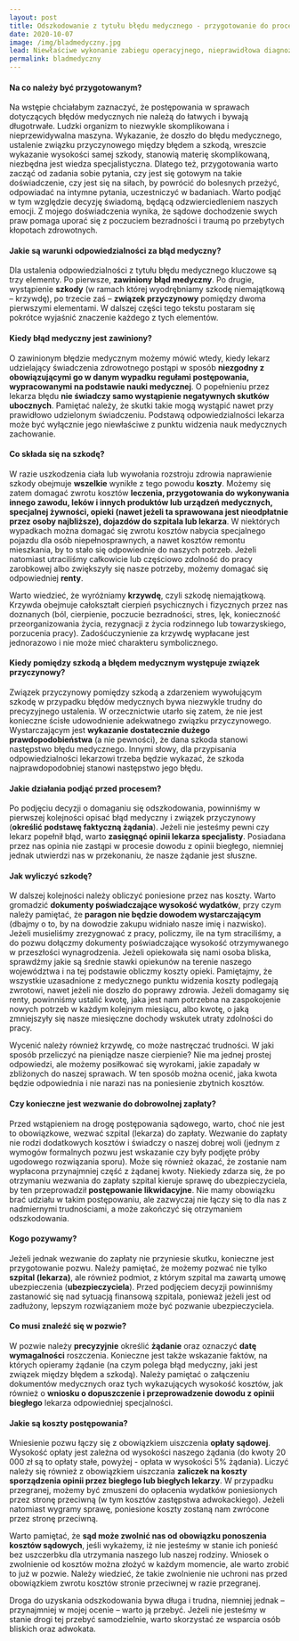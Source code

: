 ```yaml
---
layout: post
title: Odszkodowanie z tytułu błędu medycznego - przygotowanie do procesu.
date: 2020-10-07
image: /img/bladmedyczny.jpg
lead: Niewłaściwe wykonanie zabiegu operacyjnego, nieprawidłowa diagnoza czy nieodpowiednio dobrane leki często skutkują poważnymi, nierzadko dramatycznymi konsekwencjami. Niekiedy nie zdajemy sobie sprawy, że w naszym leczeniu popełniono błąd, innym razem nie wiemy, jakie kroki podjąć, by poniesiona przez nas szkoda została naprawiona. Obawiamy się powrotu do przykrych przeżyć, boimy konfrontacji ze szpitalem. W tym wpisie postaram się wyjaśnić, jak przygotować się do dochodzenia na drodze postępowania sądowego odszkodowania z tytułu błędu medycznego.
permalink: bladmedyczny
---
```


#### Na co należy być przygotowanym?
Na wstępie chciałabym zaznaczyć, że postępowania w sprawach dotyczących błędów medycznych nie należą do łatwych i bywają długotrwałe. Ludzki organizm to niezwykle skomplikowana i nieprzewidywalna maszyna. Wykazanie, że doszło do błędu medycznego, ustalenie związku przyczynowego między błędem a szkodą, wreszcie wykazanie wysokości samej szkody, stanowią materię skomplikowaną, niezbędna jest wiedza specjalistyczna. Dlatego też, przygotowania warto zacząć od zadania sobie pytania, czy jest się gotowym na takie doświadczenie, czy jest się na siłach, by powrócić do bolesnych przeżyć, odpowiadać na intymne pytania, uczestniczyć w badaniach. Warto podjąć w tym względzie decyzję świadomą, będącą odzwierciedleniem naszych emocji. Z mojego doświadczenia wynika, że sądowe dochodzenie swych praw pomaga uporać się z poczuciem bezradności i traumą po przebytych kłopotach zdrowotnych.

#### Jakie są warunki odpowiedzialności za błąd medyczny?
Dla ustalenia odpowiedzialności z tytułu błędu medycznego kluczowe są trzy elementy. Po pierwsze, **zawiniony błąd medyczny**. Po drugie, wystąpienie **szkody** (w ramach której wyodrębniamy szkodę niemajątkową – krzywdę), po trzecie zaś – **związek przyczynowy** pomiędzy dwoma pierwszymi elementami. W dalszej części tego tekstu postaram się pokrótce wyjaśnić znaczenie każdego z tych elementów.

#### Kiedy błąd medyczny jest zawiniony?
O zawinionym błędzie medycznym możemy mówić wtedy, kiedy lekarz udzielający świadczenia zdrowotnego postąpi w sposób **niezgodny z obowiązującymi go w danym wypadku regułami postępowania, wypracowanymi na podstawie nauki medycznej**. O popełnieniu przez lekarza błędu **nie świadczy samo wystąpienie negatywnych skutków ubocznych**. Pamiętać należy, że skutki takie mogą wystąpić nawet przy prawidłowo udzielonym świadczeniu. Podstawą odpowiedzialności lekarza może być wyłącznie jego niewłaściwe z punktu widzenia nauk medycznych zachowanie.

#### Co składa się na szkodę?
W razie uszkodzenia ciała lub wywołania rozstroju zdrowia naprawienie szkody obejmuje **wszelkie** wynikłe z tego powodu **koszty**. Możemy się zatem domagać zwrotu kosztów **leczenia, przygotowania do wykonywania innego zawodu, leków i innych produktów lub urządzeń medycznych, specjalnej żywności, opieki (nawet jeżeli ta sprawowana jest nieodpłatnie przez osoby najbliższe), dojazdów do szpitala lub lekarza**. W niektórych wypadkach można domagać się zwrotu kosztów nabycia specjalnego pojazdu dla osób niepełnosprawnych, a nawet kosztów remontu mieszkania, by to stało się odpowiednie do naszych potrzeb. Jeżeli natomiast utraciliśmy całkowicie lub częściowo zdolność do pracy zarobkowej albo zwiększyły się nasze potrzeby, możemy domagać się odpowiedniej **renty**.

Warto wiedzieć, że wyróżniamy **krzywdę**, czyli szkodę niemajątkową. Krzywda obejmuje całokształt cierpień psychicznych i fizycznych przez nas doznanych (ból, cierpienie, poczucie bezradności, stres, lęk, konieczność przeorganizowania życia, rezygnacji z życia rodzinnego lub towarzyskiego, porzucenia pracy). Zadośćuczynienie za krzywdę wypłacane jest jednorazowo i nie może mieć charakteru symbolicznego.

#### Kiedy pomiędzy szkodą a błędem medycznym występuje związek przyczynowy?
Związek przyczynowy pomiędzy szkodą a zdarzeniem wywołującym szkodę w przypadku błędów medycznych bywa niezwykle trudny do precyzyjnego ustalenia. W orzecznictwie utarło się zatem, że nie jest konieczne ścisłe udowodnienie adekwatnego związku przyczynowego. Wystarczającym jest **wykazanie dostatecznie dużego prawdopodobieństwa** (a nie pewności), że dana szkoda stanowi następstwo błędu medycznego. Innymi słowy, dla przypisania odpowiedzialności lekarzowi trzeba będzie wykazać, że szkoda najprawdopodobniej stanowi następstwo jego błędu.

#### Jakie działania podjąć przed procesem?
Po podjęciu decyzji o domaganiu się odszkodowania, powinniśmy w pierwszej kolejności opisać błąd medyczny i związek przyczynowy (**określić podstawę faktyczną żądania**). Jeżeli nie jesteśmy pewni czy lekarz popełnił błąd, warto **zasięgnąć opinii lekarza specjalisty**. Posiadana przez nas opinia nie zastąpi w procesie dowodu z opinii biegłego, niemniej jednak utwierdzi nas w przekonaniu, że nasze żądanie jest słuszne.

#### Jak wyliczyć szkodę?
W dalszej kolejności należy obliczyć poniesione przez nas koszty. Warto gromadzić **dokumenty poświadczające wysokość wydatków**, przy czym należy pamiętać, że **paragon nie będzie dowodem wystarczającym** (dbajmy o to, by na dowodzie zakupu widniało nasze imię i nazwisko). Jeżeli musieliśmy zrezygnować z pracy, policzmy, ile na tym straciliśmy, a do pozwu dołączmy dokumenty poświadczające wysokość otrzymywanego w przeszłości wynagrodzenia. Jeżeli opiekowała się nami osoba bliska, sprawdźmy jakie są średnie stawki opiekunów na terenie naszego województwa i na tej podstawie obliczmy koszty opieki. Pamiętajmy, że wszystkie uzasadnione z medycznego punktu widzenia koszty podlegają zwrotowi, nawet jeżeli nie doszło do poprawy zdrowia. Jeżeli domagamy się renty, powinniśmy ustalić kwotę, jaka jest nam potrzebna na zaspokojenie nowych potrzeb w każdym kolejnym miesiącu, albo kwotę, o jaką zmniejszyły się nasze miesięczne dochody wskutek utraty zdolności do pracy.

Wycenić należy również krzywdę, co może nastręczać trudności. W jaki sposób przeliczyć na pieniądze nasze cierpienie? Nie ma jednej prostej odpowiedzi, ale możemy posiłkować się wyrokami, jakie zapadały w zbliżonych do naszej sprawach. W ten sposób można ocenić, jaka kwota będzie odpowiednia i nie narazi nas na poniesienie zbytnich kosztów.

#### Czy konieczne jest wezwanie do dobrowolnej zapłaty?
Przed wstąpieniem na drogę postępowania sądowego, warto, choć nie jest to obowiązkowe, wezwać szpital (lekarza) do zapłaty. Wezwanie do zapłaty nie rodzi dodatkowych kosztów i świadczy o naszej dobrej woli (jednym z wymogów formalnych pozwu jest wskazanie czy były podjęte próby ugodowego rozwiązania sporu). Może się również okazać, że zostanie nam wypłacona przynajmniej część z żądanej kwoty. Niekiedy zdarza się, że po otrzymaniu wezwania do zapłaty szpital kieruje sprawę do ubezpieczyciela, by ten przeprowadził **postępowanie likwidacyjne**. Nie mamy obowiązku brać udziału w takim postępowaniu, ale zazwyczaj nie łączy się to dla nas z nadmiernymi trudnościami, a może zakończyć się otrzymaniem odszkodowania.

#### Kogo pozywamy?
Jeżeli jednak wezwanie do zapłaty nie przyniesie skutku, konieczne jest przygotowanie pozwu. Należy pamiętać, że możemy pozwać nie tylko **szpital (lekarza)**, ale również podmiot, z którym szpital ma zawartą umowę ubezpieczenia (**ubezpieczyciela**). Przed podjęciem decyzji powinniśmy zastanowić się nad sytuacją finansową szpitala, ponieważ jeżeli jest od zadłużony, lepszym rozwiązaniem może być pozwanie ubezpieczyciela.

#### Co musi znaleźć się w pozwie?
W pozwie należy **precyzyjnie** określić **żądanie** oraz oznaczyć **datę wymagalności** roszczenia. Konieczne jest także wskazanie faktów, na których opieramy żądanie (na czym polega błąd medyczny, jaki jest związek między błędem a szkodą). Należy pamiętać o załączeniu dokumentów medycznych oraz tych wykazujących wysokość kosztów, jak również o **wniosku o dopuszczenie i przeprowadzenie dowodu z opinii biegłego** lekarza odpowiedniej specjalności.

#### Jakie są koszty postępowania?
Wniesienie pozwu łączy się z obowiązkiem uiszczenia **opłaty sądowej**. Wysokość opłaty jest zależna od wysokości naszego żądania (do kwoty 20 000 zł są to opłaty stałe, powyżej - opłata w wysokości 5% żądania). Liczyć należy się również z obowiązkiem uiszczania **zaliczek na koszty sporządzenia opinii przez biegłego lub biegłych lekarzy**. W przypadku przegranej, możemy być zmuszeni do opłacenia wydatków poniesionych przez stronę przeciwną (w tym kosztów zastępstwa adwokackiego). Jeżeli natomiast wygramy sprawę, poniesione koszty zostaną nam zwrócone przez stronę przeciwną.

Warto pamiętać, że **sąd może zwolnić nas od obowiązku ponoszenia kosztów sądowych**, jeśli wykażemy, iż nie jesteśmy w stanie ich ponieść bez uszczerbku dla utrzymania naszego lub naszej rodziny. Wniosek o zwolnienie od kosztów można złożyć w każdym momencie, ale warto zrobić to już w pozwie. Należy wiedzieć, że takie zwolnienie nie uchroni nas przed obowiązkiem zwrotu kosztów stronie przeciwnej w razie przegranej.

Droga do uzyskania odszkodowania bywa długa i trudna, niemniej jednak – przynajmniej w mojej ocenie – warto ją przebyć. Jeżeli nie jesteśmy w stanie drogi tej przebyć samodzielnie, warto skorzystać ze wsparcia osób bliskich oraz adwokata.
